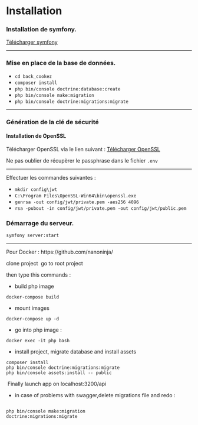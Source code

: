 <h1>Installation</h2>
<h3>Installation de symfony.</h3>
<a href="https://symfony.com/download">Télécharger symfony</a>
<hr>

<h3>Mise en place de la base de données.</h3>
<ul>
    <li><code>cd back_cookez</code></li>
    <li><code>composer install</code></li>
    <li><code>php bin/console doctrine:database:create</code></li>
    <li><code>php bin/console make:migration</code></li>
    <li><code>php bin/console doctrine:migrations:migrate</code></li>
</ul>
<hr>

<h3>Génération de la clé de sécurité</h3>
<h4>Installation de OpenSSL</h4>
<p>Télécharger OpenSSL via le lien suivant : <a href="https://slproweb.com/products/Win32OpenSSL.html"> Télécharger OpenSSL</a></p>
<p>Ne pas oublier de récupèrer le passphrase dans le fichier <code>.env</code></p>
<hr>
<p>Effectuer les commandes suivantes :</p>
<ul>
    <li><code>mkdir config\jwt</code></li>
    <li><code>C:\Program Files\OpenSSL-Win64\bin\openssl.exe</code></li>
    <li><code>genrsa -out config/jwt/private.pem -aes256 4096</code></li>
    <li><code>rsa -pubout -in config/jwt/private.pem -out config/jwt/public.pem</code></li>
</ul>
<h3>Démarrage du serveur.</h3>
<p><code>symfony server:start</code></p>

<hr>
<p>Pour Docker : https://github.com/nanoninja/</p>

clone project 
​
go to root project
 
then type this commands : 
​
* build php image
```
docker-compose build
```
* mount images
```
docker-compose up -d
```
* go into php image : 
```
docker exec -it php bash
```
* install project, migrate database and install assets
```
composer install
php bin/console doctrine:migrations:migrate
php bin/console assets:install -- public
```
​
Finally launch app on localhost:3200/api
​
​
* in case of problems with swagger,delete migrations file and redo : 
```
​
php bin/console make:migration
doctrine:migrations:migrate
```

